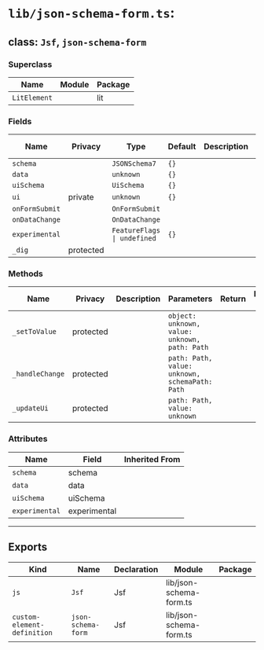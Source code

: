 # `lib/json-schema-form.ts`:

## class: `Jsf`, `json-schema-form`

### Superclass

| Name         | Module | Package |
| ------------ | ------ | ------- |
| `LitElement` |        | lit     |

### Fields

| Name           | Privacy   | Type                        | Default | Description | Inherited From |
| -------------- | --------- | --------------------------- | ------- | ----------- | -------------- |
| `schema`       |           | `JSONSchema7`               | `{}`    |             |                |
| `data`         |           | `unknown`                   | `{}`    |             |                |
| `uiSchema`     |           | `UiSchema`                  | `{}`    |             |                |
| `ui`           | private   | `unknown`                   | `{}`    |             |                |
| `onFormSubmit` |           | `OnFormSubmit`              |         |             |                |
| `onDataChange` |           | `OnDataChange`              |         |             |                |
| `experimental` |           | `FeatureFlags \| undefined` | `{}`    |             |                |
| `_dig`         | protected |                             |         |             |                |

### Methods

| Name            | Privacy   | Description | Parameters                                     | Return | Inherited From |
| --------------- | --------- | ----------- | ---------------------------------------------- | ------ | -------------- |
| `_setToValue`   | protected |             | `object: unknown, value: unknown, path: Path`  |        |                |
| `_handleChange` | protected |             | `path: Path, value: unknown, schemaPath: Path` |        |                |
| `_updateUi`     | protected |             | `path: Path, value: unknown`                   |        |                |

### Attributes

| Name           | Field        | Inherited From |
| -------------- | ------------ | -------------- |
| `schema`       | schema       |                |
| `data`         | data         |                |
| `uiSchema`     | uiSchema     |                |
| `experimental` | experimental |                |

<hr/>

## Exports

| Kind                        | Name               | Declaration | Module                  | Package |
| --------------------------- | ------------------ | ----------- | ----------------------- | ------- |
| `js`                        | `Jsf`              | Jsf         | lib/json-schema-form.ts |         |
| `custom-element-definition` | `json-schema-form` | Jsf         | lib/json-schema-form.ts |         |
